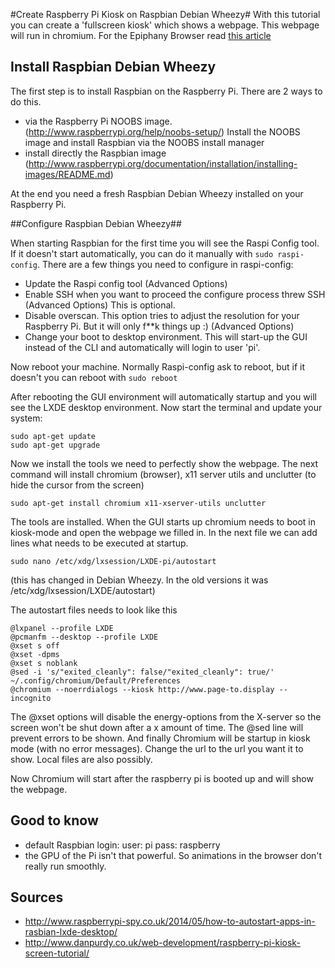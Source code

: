 #Create Raspberry Pi Kiosk on Raspbian Debian Wheezy#
With this tutorial you can create a 'fullscreen kiosk' which shows a webpage. This webpage will run in chromium. For the Epiphany Browser read [this article](https://github.com/elalemanyo/raspberry-pi-kiosk-screen#epiphany-browser) 
## Install Raspbian Debian Wheezy ##

The first step is to install Raspbian on the Raspberry Pi. There are 2 ways to do this.

- via the Raspberry Pi NOOBS image. (http://www.raspberrypi.org/help/noobs-setup/) Install the NOOBS image and install Raspbian via the NOOBS install manager
- install directly the Raspbian image (http://www.raspberrypi.org/documentation/installation/installing-images/README.md)

At the end you need a fresh Raspbian Debian Wheezy installed on your Raspberry Pi.

##Configure Raspbian Debian Wheezy##

When starting Raspbian for the first time you will see the Raspi Config tool. 
If it doesn't start automatically, you can do it manually with `sudo raspi-config`.
There are a few things you need to configure in raspi-config:

- Update the Raspi config tool (Advanced Options)
- Enable SSH when you want to proceed the configure process threw SSH (Advanced Options) This is optional.
- Disable overscan. This option tries to adjust the resolution for your Raspberry Pi. But it will only f**k things up :) (Advanced Options)
- Change your boot to desktop environment. This will start-up the GUI instead of the CLI and automatically will login to user 'pi'. 

Now reboot your machine. Normally Raspi-config ask to reboot, but if it doesn't you can reboot with `sudo reboot`

After rebooting the GUI environment will automatically startup and you will see the LXDE desktop environment. Now start the terminal and update your system:

```
sudo apt-get update
sudo apt-get upgrade
```
Now we install the tools we need to perfectly show the webpage. The next command will install chromium (browser), x11 server utils and unclutter (to hide the cursor from the screen)

```
sudo apt-get install chromium x11-xserver-utils unclutter
```

The tools are installed. When the GUI starts up chromium needs to boot in kiosk-mode and open the webpage we filled in. In the next file we can add lines what needs to be executed at startup.

```
sudo nano /etc/xdg/lxsession/LXDE-pi/autostart
```
(this has changed in Debian Wheezy. In the old versions it was /etc/xdg/lxsession/LXDE/autostart)

The autostart files needs to look like this

```
@lxpanel --profile LXDE
@pcmanfm --desktop --profile LXDE
@xset s off
@xset -dpms
@xset s noblank
@sed -i 's/"exited_cleanly": false/"exited_cleanly": true/' ~/.config/chromium/Default/Preferences
@chromium --noerrdialogs --kiosk http://www.page-to.display --incognito
```

The @xset options will disable the energy-options from the X-server so the screen won't be shut down after a x amount of time.
The @sed line will prevent errors to be shown.
And finally Chromium will be startup in kiosk mode (with no error messages). 
Change the url to the url you want it to show. Local files are also possibly.

Now Chromium will start after the raspberry pi is booted up and will show the webpage.

## Good to know ##
- default Raspbian login: user: pi pass: raspberry
- the GPU of the Pi isn't that powerful. So animations in the browser don't really run smoothly. 


## Sources ##

- http://www.raspberrypi-spy.co.uk/2014/05/how-to-autostart-apps-in-rasbian-lxde-desktop/
- http://www.danpurdy.co.uk/web-development/raspberry-pi-kiosk-screen-tutorial/
